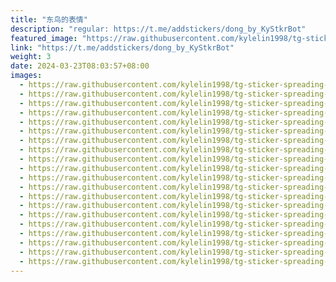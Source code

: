 ```yaml
---
title: "东鸟的表情"
description: "regular: https://t.me/addstickers/dong_by_KyStkrBot"
featured_image: "https://raw.githubusercontent.com/kylelin1998/tg-sticker-spreading-worldwide-images/main/img/5fa5fda4-bc3f-4397-a71e-5d5663b79217.jpg"
link: "https://t.me/addstickers/dong_by_KyStkrBot"
weight: 3
date: 2024-03-23T08:03:57+08:00
images:
  - https://raw.githubusercontent.com/kylelin1998/tg-sticker-spreading-worldwide-images/main/img/5fa5fda4-bc3f-4397-a71e-5d5663b79217.jpg
  - https://raw.githubusercontent.com/kylelin1998/tg-sticker-spreading-worldwide-images/main/img/8ec5adf9-db15-4db3-b405-dfcc71526b5c.jpg
  - https://raw.githubusercontent.com/kylelin1998/tg-sticker-spreading-worldwide-images/main/img/086377aa-25df-4583-84de-4721dd061654.jpg
  - https://raw.githubusercontent.com/kylelin1998/tg-sticker-spreading-worldwide-images/main/img/c8eff508-8c3d-421a-b818-fa3c84814ab2.jpg
  - https://raw.githubusercontent.com/kylelin1998/tg-sticker-spreading-worldwide-images/main/img/dc26cfb9-c43a-4258-a60c-d98e6ea7ea08.jpg
  - https://raw.githubusercontent.com/kylelin1998/tg-sticker-spreading-worldwide-images/main/img/4cb5b283-3e47-46a4-93d3-1890ac933e91.jpg
  - https://raw.githubusercontent.com/kylelin1998/tg-sticker-spreading-worldwide-images/main/img/dd51e325-596b-4b54-8f5e-b9d89430f41d.jpg
  - https://raw.githubusercontent.com/kylelin1998/tg-sticker-spreading-worldwide-images/main/img/45527449-1af7-4696-a046-c0a4739cb43e.jpg
  - https://raw.githubusercontent.com/kylelin1998/tg-sticker-spreading-worldwide-images/main/img/6592afd2-1b17-43a1-bc2a-269ec4a846f3.jpg
  - https://raw.githubusercontent.com/kylelin1998/tg-sticker-spreading-worldwide-images/main/img/9a1e2f7a-e26e-49e6-9f98-9e1507257dd6.jpg
  - https://raw.githubusercontent.com/kylelin1998/tg-sticker-spreading-worldwide-images/main/img/f6ed1ff6-2665-4c6e-8431-5b9b88e8d2a0.jpg
  - https://raw.githubusercontent.com/kylelin1998/tg-sticker-spreading-worldwide-images/main/img/29b2821a-45d5-47bd-a68d-8c9a3d91e90d.jpg
  - https://raw.githubusercontent.com/kylelin1998/tg-sticker-spreading-worldwide-images/main/img/111fbfc2-ec6d-4c99-8bd9-6d3dd3c0a4f6.jpg
  - https://raw.githubusercontent.com/kylelin1998/tg-sticker-spreading-worldwide-images/main/img/d0a9da02-ca88-460b-bc78-9b5d121aa835.jpg
  - https://raw.githubusercontent.com/kylelin1998/tg-sticker-spreading-worldwide-images/main/img/4535765a-cb67-4e0d-b0b5-1d7b1ecc13eb.jpg
  - https://raw.githubusercontent.com/kylelin1998/tg-sticker-spreading-worldwide-images/main/img/11d91f51-06b8-4780-8668-a0350ab41d23.jpg
  - https://raw.githubusercontent.com/kylelin1998/tg-sticker-spreading-worldwide-images/main/img/38c5982c-929d-4565-bd94-b31ba44b9bc6.jpg
  - https://raw.githubusercontent.com/kylelin1998/tg-sticker-spreading-worldwide-images/main/img/bb45c2e1-ec68-4c3d-9d0a-fde056a040c6.jpg
  - https://raw.githubusercontent.com/kylelin1998/tg-sticker-spreading-worldwide-images/main/img/109bcb78-b09d-4691-85ae-9db53b175a62.jpg
  - https://raw.githubusercontent.com/kylelin1998/tg-sticker-spreading-worldwide-images/main/img/2a6dbde5-85d2-4a63-b174-c2fca771d1a1.jpg
---
```

